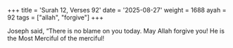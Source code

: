 +++
title = 'Surah 12, Verses 92'
date = '2025-08-27'
weight = 1688
ayah = 92
tags = ["allah", "forgive"]
+++

Joseph said, “There is no blame on you today. May Allah forgive you! He is the Most Merciful of the merciful!
